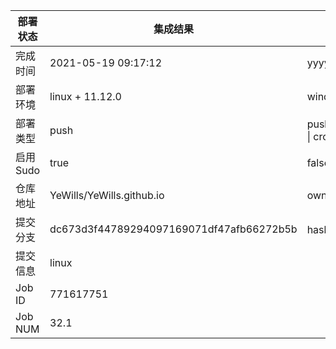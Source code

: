 部署状态 | 集成结果 | 参考值
---|---|---
完成时间 | 2021-05-19 09:17:12 | yyyy-mm-dd hh:mm:ss
部署环境 | linux + 11.12.0 | window \| linux + stable
部署类型 | push | push \| pull_request \| api \| cron
启用Sudo | true | false \| true
仓库地址 | YeWills/YeWills.github.io | owner_name/repo_name
提交分支 | dc673d3f44789294097169071df47afb66272b5b | hash 16位
提交信息 | linux |
Job ID   | 771617751 |
Job NUM  | 32.1 |
